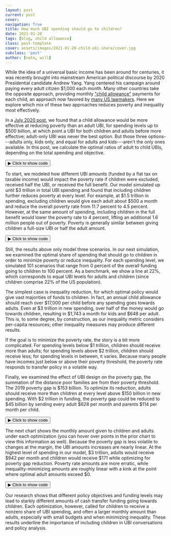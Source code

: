 ```yaml
---
layout: post
current: post
cover: 
navigation: True
title: How much UBI spending should go to children?
date: 2021-01-20
tags: [blog, child allowance]
class: post-template
cover: assets/images/2021-01-20-child-ubi-share/cover.jpg
subclass: 'post'
author: [nate, will]
---
```


<head>
  <script src="https://cdn.plot.ly/plotly-latest.min.js"></script>
  <script src="https://ajax.googleapis.com/ajax/libs/jquery/3.5.1/jquery.min.js"></script>
</head>


While the idea of a universal basic income has been around for centuries, it was recently brought into mainstream American political discourse by 2020 Presidential candidate Andrew Yang.
Yang centered his campaign around paying every adult citizen $1,000 each month.
Many other countries take the opposite approach, providing monthly ["child allowance"](http://child-allowance.ubicenter.org) payments for each child, an approach now favored by [many US lawmakers](https://www.vox.com/future-perfect/2019/3/6/18249290/child-poverty-american-family-act-sherrod-brown-michael-bennet).
Here we explore which mix of these two approaches reduces poverty and inequality most effectively.

In a [July 2020 post](https://blog.ubicenter.org/20200707/adult_child_ubi.html), we found that a child allowance would be more effective at reducing poverty than an adult UBI, for spending levels up to $500 billion, at which point a UBI for both children and adults before more effective; adult-only UBI was never the best option.
But those three options---adults only, kids only, and equal for adults and kids---aren't the only ones available.
In this post, we calculate the optimal ratios of adult to child UBIs, depending on the total spending and objective.


<button class="code-button" id="button1" onclick="f1()">&#9654; Click to show code</button>
<div class="code-cell" id="asset_code_1" style="display: none;">
  <pre>
    <code>
import numpy as np
import pandas as pd
import plotly.express as px
import plotly.graph_objects as go

# Turn off display bar
CONFIG = {"displayModeBar": False}

# Define UBI Center colors
BLUE = "#1976D2"
DARK_BLUE = "#1565C0"
LIGHT_BLUE = "#90CAF9"
GRAY = "#BDBDBD"
BARELY_BLUE = "#E3F2FD"

july_post = pd.read_csv("https://github.com/ngpsu22/blog/raw/master/july_2020.csv")

colors = {0: DARK_BLUE, 1: LIGHT_BLUE, 2: GRAY}

fig = px.line(
    july_post,
    x="spending_in_billions",
    y="poverty_rate",
    color="ubi_type",
    color_discrete_map={
        "Child allowance": DARK_BLUE,
        "Adult UBI": LIGHT_BLUE,
        "All UBI": GRAY,
    },
)
fig.update_layout(
    title="Overall poverty rate and spending on cash transfer programs",
    xaxis_title="Spending in billions",
    yaxis_title="SPM poverty rate",
    yaxis_ticksuffix="%",
    font=dict(family="Roboto"),
    hovermode="x",
    xaxis_tickprefix="$",
    xaxis_ticksuffix="B",
    plot_bgcolor="white",
    legend_title_text="",
)

fig.update_traces(mode="markers+lines", hovertemplate=None)

fig.show(config=CONFIG)
    </code>
  </pre>
</div>

<script>
function f1() {
  var x = document.getElementById("asset_code_1");
  var b = document.getElementById("button1");
  if (x.style.display === "none") {
    x.style.display = "block";
    b.innerHTML = "&#9660 Click to hide code";
  } else {
    x.style.display = "none";
    b.innerHTML = "&#9654 Click to show code";
  }
}
</script> 

<div>
  <script>
    $(document).ready(function(){
      $("#asset1").load("{{site.baseurl}}assets/markdown_assets/child-ubi-share/2021-01-20-child-ubi-share-asset-1.html");
    });
  </script>
</div>
<div id = "asset1"></div>

To start, we modeled how different UBI amounts (funded by a flat tax on taxable income) would impact the poverty rate if children were excluded, received half the UBI, or received the full benefit.
Our model simulated up until $3 trillion in total UBI spending and found that including children further reduces poverty at every level.
For example, at $1.5 trillion in spending, excluding children would give each adult about $500 a month and reduce the overall poverty rate from 11.7 percent to 4.5 percent.
However, at the same amount of spending, including children in the full benefit would lower the poverty rate to 4 percent, lifting an additional 1.6 million people out of poverty.
Poverty is generally similar between giving children a full-size UBI or half the adult amount.


<button class="code-button" id="button2" onclick="f2()">&#9654; Click to show code</button>
<div class="code-cell" id="asset_code_2" style="display: none;">
  <pre>
    <code>
summary2 = pd.read_csv(
    "https://github.com/ngpsu22/blog/raw/master/child_share_ubi_summary.csv.gz",
    compression="gzip",
)
# Turn off display bar
CONFIG = {"displayModeBar": False}

# Define UBI Center colors
BLUE = "#1976D2"
DARK_BLUE = "#1565C0"
LIGHT_BLUE = "#90CAF9"
GRAY = "#BDBDBD"
BARELY_BLUE = "#E3F2FD"

# Create figure
fig = px.line()

names = {
    0: "No UBI for children",
    1: "Half-sized UBI for children",
    2: "Full-sized UBI for children",
}

colors = {0: GRAY, 1: LIGHT_BLUE, 2: DARK_BLUE}

percent_steps = [0, 50, 100]

zero = summary2[summary2["child_percent_ubi"] == 0]
fifty = summary2[summary2["child_percent_ubi"] == 50]
hundred = summary2[summary2["child_percent_ubi"] == 100]

dfs = [zero, fifty, hundred]

for i, df in enumerate(dfs):
    # add trace for optimal poverty df
    fig.add_trace(
        go.Scatter(
            x=df["funding_billions"],
            y=df["poverty_rate"],
            mode="markers+lines",
            name=names[i],
            # assign numpy array with child & adult ubi to customdata argument
            customdata=np.stack(
                (df["monthly_child_ubi"], df["monthly_adult_ubi"]), axis=-1
            ),
            # add customdata to hovertemplate
            hovertemplate=(
                "<i>Poverty rate</i>: %{y:.1f}%<br>"
                + "<br><b>Child UBI/mo</b>: $%{customdata[0]: .0f}"
                + "<br><b>Adult UBI/mo </b>: $%{customdata[1]: .0f}<br>"
            ),
            line=dict(color=colors[i]),
        )
    )
fig.update_layout(
    title="Poverty by proportion of adult benefit paid to children",
    xaxis_title="Funding in billions",
    yaxis_title="SPM poverty rate",
    yaxis_ticksuffix="%",
    font=dict(family="Roboto"),
    hovermode="x",
    xaxis_tickprefix="$",
    xaxis_ticksuffix="B",
    plot_bgcolor="white",
    height=600,
    width=1000,
    margin_b=90,  # add bottom margin for caption
    legend=dict(yanchor="top", y=0.99, xanchor="left", x=0.7)
)

fig.add_layout_image(
    dict(
        source="https://raw.githubusercontent.com/UBICenter/blog/master/jb/_static/ubi_center_logo_wide_blue.png",
        # See https://github.com/plotly/plotly.py/issues/2975.
        # source="../_static/ubi_center_logo_wide_blue.png",
        xref="paper",
        yref="paper",
        x=1,
        y=-0.15,
        sizex=0.12,
        sizey=0.12,
        xanchor="right",
        yanchor="bottom",
    )
)

fig.update_traces(mode="markers+lines")

fig.show(config=CONFIG)
    </code>
  </pre>
</div>

<script>
function f2() {
  var x = document.getElementById("asset_code_2");
  var b = document.getElementById("button2");
  if (x.style.display === "none") {
    x.style.display = "block";
    b.innerHTML = "&#9660 Click to hide code";
  } else {
    x.style.display = "none";
    b.innerHTML = "&#9654 Click to show code";
  }
}
</script> 

<div>
  <script>
    $(document).ready(function(){
      $("#asset2").load("{{site.baseurl}}assets/markdown_assets/child-ubi-share/2021-01-20-child-ubi-share-asset-2.html");
    });
  </script>
</div>
<div id = "asset2"></div>

Still, the results above only model three scenarios.
In our next simulation, we examined the optimal share of spending that should go to children in order to minimize poverty or reduce inequality.
For each spending level, we simulated 101 scenarios that range from 0 percent of the overall funding going to children to 100 percent.
As a benchmark, we show a line at 22%, which corresponds to equal UBI levels for adults and children (since children comprise 22% of the US population). 

The simplest case is inequality reduction, for which optimal policy would give vast majorities of funds to children.
In fact, an annual child allowance should reach over $17,000 per child before any spending goes towards adults.
Even at $3 trillion in new spending, over half of the money would go towards children, resulting in $1,743 a month for kids and $648 per adult.
This is, to some degree, by construction, as our inequality metric considers per-capita resources; other inequality measures may produce different results.

If the goal is to minimize the poverty rate, the story is a bit more complicated.
For spending levels below $1 trillion, children should receive more than adults; for spending levels above $2 trillion, children should receive less; for spending levels in between, it varies.
Because many people have incomes just below or above their poverty threshold, the poverty rate responds to transfer policy in a volatile way.

Finally, we examined the effect of UBI design on the  poverty gap, the summation of the distance poor families are from their poverty threshold.
The 2019 poverty gap is $153 billion.
To optimize its reduction, adults should receive more than children at every level above $150 billion in new spending.
With $2 trillion in funding, the poverty gap could be reduced to $45 billion by sending every adult $628 per month and parents $114 per month per child.


<button class="code-button" id="button3" onclick="f3()">&#9654; Click to show code</button>
<div class="code-cell" id="asset_code_3" style="display: none;">
  <pre>
    <code>
summary = pd.read_csv(
    "https://github.com/ngpsu22/blog/raw/master/children_share_funding_summary%20(4).csv.gz",
    compression="gzip",
)

optimal_poverty_gap = summary.sort_values("poverty_gap").drop_duplicates(
    "funding_billions", keep="first"
)
# Drop rows where funding level is 0
optimal_poverty_gap = optimal_poverty_gap.drop(
    optimal_poverty_gap[optimal_poverty_gap.funding_billions == 0].index
)

optimal_poverty_rate = summary.sort_values("poverty_rate").drop_duplicates(
    "funding_billions", keep="first"
)
# Drop rows where funding level is 0
optimal_poverty_rate = optimal_poverty_rate.drop(
    optimal_poverty_rate[optimal_poverty_rate.funding_billions == 0].index
)

optimal_inequality = summary.sort_values("gini").drop_duplicates(
    "funding_billions", keep="first"
)
# Drop rows where funding level is 0
optimal_inequality = optimal_inequality.drop(
    optimal_inequality[optimal_inequality.funding_billions == 0].index
)

optimal_winners = summary.sort_values("percent_better_off").drop_duplicates(
    "funding_billions", keep="last"
)
optimal_winners = optimal_winners.drop(
    optimal_winners[optimal_winners.funding_billions == 0].index
)

# Define adult population size, as determined in data preprocessing
adult_pop = 252117111.14000002
# Define child population size
child_pop = 73151070.56999998
# Calculate total population
pop = child_pop + adult_pop

# Create figure
fig = px.line()

# Add inequality trace
fig.add_trace(
    go.Scatter(
        x=optimal_inequality["funding_billions"],
        y=optimal_inequality["child_percent_funding"],
        mode="markers+lines",
        name="Gini index",
        # assign numpy array with child & adult ubi to customdata argument
        customdata=np.stack(
            (
                optimal_inequality["monthly_child_ubi"],
                optimal_inequality["monthly_adult_ubi"],
                optimal_inequality["gini"],
            ),
            axis=-1,
        ),
        # add customdata to hovertemplate
        hovertemplate=(
            "<i>Children's share of spending</i>: %{y:.0f}%<br>"
            + "<br><b>Child UBI/mo</b>: $%{customdata[0]: .0f}"
            + "<br><b>Adult UBI/mo </b>: $%{customdata[1]: .0f}<br>"
            "<br><b>Gini index </b>: %{customdata[2]: .3f}<br>"
        ),
        line=dict(color="#499167"),
    )
)

# Add poverty gap trace
fig.add_trace(
    go.Scatter(
        x=optimal_poverty_gap["funding_billions"],
        y=optimal_poverty_gap["child_percent_funding"],
        mode="markers+lines",
        name="Poverty gap",
        # assign numpy array with child & adult ubi to customdata argument
        customdata=np.stack(
            (
                optimal_poverty_gap["monthly_child_ubi"],
                optimal_poverty_gap["monthly_adult_ubi"],
                optimal_poverty_gap["poverty_gap"] / 1e9,
            ),
            axis=-1,
        ),
        # add customdata to hovertemplate
        hovertemplate=(
            "<i>Children's share of spending</i>: %{y:.0f}%<br>"
            + "<br><b>Child UBI/mo</b>: $%{customdata[0]: .0f}"
            + "<br><b>Adult UBI/mo </b>: $%{customdata[1]: .0f}<br>"
            "<br><b>Poverty gap </b>: $%{customdata[2]: .0f} billion<br>"
        ),
        line=dict(color=DARK_BLUE),
    )
)

# Add poverty gap trace
fig.add_trace(
    go.Scatter(
        x=optimal_poverty_rate["funding_billions"],
        y=optimal_poverty_rate["child_percent_funding"],
        mode="markers+lines",
        name="Poverty rate",
        # assign numpy array with child & adult ubi to customdata argument
        customdata=np.stack(
            (
                optimal_poverty_rate["monthly_child_ubi"],
                optimal_poverty_rate["monthly_adult_ubi"],
                optimal_poverty_rate["poverty_rate"],
            ),
            axis=-1,
        ),
        # add customdata to hovertemplate
        hovertemplate=(
            "<i>Children's share of spending</i>: %{y:.0f}%<br>"
            + "<br><b>Child UBI/mo</b>: $%{customdata[0]: .0f}"
            + "<br><b>Adult UBI/mo </b>: $%{customdata[1]: .0f}<br>"
            "<br><b>Poverty rate </b>: %{customdata[2]: .0f}%<br>"
        ),
        line=dict(color=LIGHT_BLUE),
    )
)


ratio = (child_pop / pop) * 100

fig.add_shape(
    type="line", line=dict(dash="dot", color=GRAY), x0=-1, x1=3000, y0=ratio, y1=ratio
)

# plot line where adult benefit is same size as child benefit
fig.add_annotation(
    text="Adult UBI = Child UBI",
    xref="paper",
    yref="paper",
    x=0.98,
    y=0.22,
    showarrow=False,
    font=dict(color=GRAY, size=12),
)

fig.update_xaxes(
    tickangle=0,
    title_text="Funding in billions",
    tickfont={"size": 14},
    title_standoff=25,
    ticksuffix="B",
    tickprefix="$",
    range=[0, 3050],
)

fig.update_yaxes(
    title_text="Children's share of UBI spending",
    ticksuffix="%",
    tickfont={"size": 14},
    title_standoff=25,
    range=[0, 105],
)

fig.update_layout(
    title_text="Optimal share of UBI spending on children by optimization criterion",
    hoverlabel_align="right",
    margin_b=90,
    legend=dict(yanchor="top", y=0.99, xanchor="left", x=0.7),
    font=dict(family="Roboto"),
    plot_bgcolor="white",
    height=600,
    width=1000,
    hovermode="x",
)

fig.add_layout_image(
    dict(
        source="https://raw.githubusercontent.com/UBICenter/blog/master/jb/_static/ubi_center_logo_wide_blue.png",
        # See https://github.com/plotly/plotly.py/issues/2975.
        # source="../_static/ubi_center_logo_wide_blue.png",
        xref="paper",
        yref="paper",
        x=1,
        y=-0.15,
        sizex=0.12,
        sizey=0.12,
        xanchor="right",
        yanchor="bottom",
    )
)

fig.update_traces(mode="markers+lines",)

fig.show(config=CONFIG)
    </code>
  </pre>
</div>

<script>
function f3() {
  var x = document.getElementById("asset_code_3");
  var b = document.getElementById("button3");
  if (x.style.display === "none") {
    x.style.display = "block";
    b.innerHTML = "&#9660 Click to hide code";
  } else {
    x.style.display = "none";
    b.innerHTML = "&#9654 Click to show code";
  }
}
</script> 

<div>
  <script>
    $(document).ready(function(){
      $("#asset3").load("{{site.baseurl}}assets/markdown_assets/child-ubi-share/2021-01-20-child-ubi-share-asset-3.html");
    });
  </script>
</div>
<div id = "asset3"></div>

The next chart shows the monthly amount given to children and adults under each optimization (you can hover over points in the prior chart to view this information as well).
Because the poverty gap is less volatile to changes at the margin, the UBI amounts increases are nearly linear. At the highest level of spending in our model, $3 trillion, adults would receive $942 per month and children would receive $171 while optimizing for poverty gap reduction.
Poverty rate amounts are more erratic, while inequality-minimizing amounts are roughly linear with a kink at the point where optimal adult amounts exceed $0.


<button class="code-button" id="button4" onclick="f4()">&#9654; Click to show code</button>
<div class="code-cell" id="asset_code_4" style="display: none;">
  <pre>
    <code>
# Create UBI amount figure
fig = px.line()

fig.add_trace(
    go.Scatter(
        x=optimal_poverty_gap["funding_billions"],
        y=optimal_poverty_gap["monthly_child_ubi"],
        mode="markers+lines",
        name="Poverty gap - child",
        # assign numpy array with child & adult ubi to customdata argument
        customdata=np.stack(
            (
                optimal_poverty_gap["monthly_child_ubi"],
                optimal_poverty_gap["poverty_gap"] / 1e9,
            ),
            axis=-1,
        ),
        # add customdata to hovertemplate
        hovertemplate=(
            "<b>Child UBI/mo</b>: $%{customdata[0]: .0f}"
            + "<br><b>Poverty gap </b>: $%{customdata[1]: .0f} billion<br>"
        ),
        line=dict(color=DARK_BLUE),
    )
)

fig.add_trace(
    go.Scatter(
        x=optimal_poverty_gap["funding_billions"],
        y=optimal_poverty_gap["monthly_adult_ubi"],
        mode="markers+lines",
        name="Poverty gap - adult",
        # assign numpy array with child & adult ubi to customdata argument
        customdata=np.stack(
            (
                optimal_poverty_gap["monthly_adult_ubi"],
                optimal_poverty_gap["poverty_gap"] / 1e9,
            ),
            axis=-1,
        ),
        # add customdata to hovertemplate
        hovertemplate=(
            "<b>Adult UBI/mo</b>: $%{customdata[0]: .0f}"
            + "<br><b>Poverty gap </b>: %{customdata[1]: .0f} billion"
        ),
        line=dict(color=LIGHT_BLUE),
    )
)

fig.add_trace(
    go.Scatter(
        x=optimal_poverty_rate["funding_billions"],
        y=optimal_poverty_rate["monthly_child_ubi"],
        mode="markers+lines",
        name="Poverty rate - child",
        # assign numpy array with child & adult ubi to customdata argument
        customdata=np.stack(
            (
                optimal_poverty_rate["monthly_child_ubi"],
                optimal_poverty_rate["poverty_rate"],
            ),
            axis=-1,
        ),
        # add customdata to hovertemplate
        hovertemplate=(
            "<b>Child UBI/mo</b>: $%{customdata[0]: .0f}"
            + "<br><b>Poverty rate </b>: %{customdata[1]: .0f}%<br>"
        ),
        line=dict(color="#484848"),
    )
)

fig.add_trace(
    go.Scatter(
        x=optimal_poverty_rate["funding_billions"],
        y=optimal_poverty_rate["monthly_adult_ubi"],
        mode="markers+lines",
        name="Poverty rate - adult",
        # assign numpy array with child & adult ubi to customdata argument
        customdata=np.stack(
            (
                optimal_poverty_rate["monthly_adult_ubi"],
                optimal_poverty_rate["poverty_rate"],
            ),
            axis=-1,
        ),
        # add customdata to hovertemplate
        hovertemplate=(
            "<b>Adult UBI/mo</b>: $%{customdata[0]: .0f}"
            + "<br><b>Poverty rate </b>: %{customdata[1]: .0f}%"
        ),
        line=dict(color=GRAY),
    )
)


fig.add_trace(
    go.Scatter(
        x=optimal_inequality["funding_billions"],
        y=optimal_inequality["monthly_child_ubi"],
        mode="markers+lines",
        name="Inequality - child",
        # assign numpy array with child & adult ubi to customdata argument
        customdata=np.stack(
            (optimal_inequality["monthly_child_ubi"], optimal_inequality["gini"]),
            axis=-1,
        ),
        # add customdata to hovertemplate
        hovertemplate=(
            "<b>Child UBI/mo</b>: $%{customdata[0]: .0f}"
            + "<br><b>Gini </b>: %{customdata[1]: .3f}<br>"
        ),
        line=dict(color="#499167"),
    )
)

fig.add_trace(
    go.Scatter(
        x=optimal_inequality["funding_billions"],
        y=optimal_inequality["monthly_adult_ubi"],
        mode="markers+lines",
        name="Inequality - adult",
        # assign numpy array with child & adult ubi to customdata argument
        customdata=np.stack(
            (optimal_inequality["monthly_adult_ubi"], optimal_inequality["gini"]),
            axis=-1,
        ),
        # add customdata to hovertemplate
        hovertemplate=(
            "<b>Adult UBI/mo</b>: $%{customdata[0]: .0f}"
            + "<br><b>Gini </b>: %{customdata[1]: .3f}<br>"
        ),
        line=dict(color="#5FDD9D"),
    )
)

fig.update_xaxes(
    tickangle=0,
    title_text="Funding in billions",
    tickfont={"size": 14},
    title_standoff=25,
    ticksuffix="B",
    tickprefix="$",
    range=[0, 3050],
)

fig.update_yaxes(
    title_text="Monthly UBI amount",
    tickprefix="$",
    tickfont={"size": 14},
    title_standoff=25,
)

fig.update_xaxes(title_font=dict(size=14, color="black"))
fig.update_yaxes(title_font=dict(size=14, color="black"))
fig.update_layout(
    title_text="UBI amounts for each optimization",
    hoverlabel_align="right",
    margin_b=90,
    legend=dict(yanchor="top", y=1, xanchor="left", x=1.03),
    font=dict(family="Roboto"),
    plot_bgcolor="white",
    height=600,
    width=1000,
    hovermode="x",
)

fig.update_traces(mode="markers+lines")

hide_line = [
    "Poverty rate - child",
    "Poverty rate - adult",
    "Inequality - child",
    "Inequality - adult",
]
fig.for_each_trace(
    lambda trace: trace.update(visible="legendonly") if trace.name in hide_line else ()
)

fig.add_layout_image(
    dict(
        source="https://raw.githubusercontent.com/UBICenter/blog/master/jb/_static/ubi_center_logo_wide_blue.png",
        # See https://github.com/plotly/plotly.py/issues/2975.
        # source="../_static/ubi_center_logo_wide_blue.png",
        xref="paper",
        yref="paper",
        x=1,
        y=-0.15,
        sizex=0.12,
        sizey=0.12,
        xanchor="right",
        yanchor="bottom",
    )
)

fig.show(config=CONFIG)
    </code>
  </pre>
</div>

<script>
function f4() {
  var x = document.getElementById("asset_code_4");
  var b = document.getElementById("button4");
  if (x.style.display === "none") {
    x.style.display = "block";
    b.innerHTML = "&#9660 Click to hide code";
  } else {
    x.style.display = "none";
    b.innerHTML = "&#9654 Click to show code";
  }
}
</script> 

<div>
  <script>
    $(document).ready(function(){
      $("#asset4").load("{{site.baseurl}}assets/markdown_assets/child-ubi-share/2021-01-20-child-ubi-share-asset-4.html");
    });
  </script>
</div>
<div id = "asset4"></div>

Our research shows that different policy objectives and funding levels may lead to starkly different amounts of cash transfer funding going towards children.
Each optimization, however, called for children to receive a nonzero share of UBI spending, and often a larger monthly amount than adults, especially with small budgets and when minimizing inequality.
These results underline the importance of including children in UBI conversations and policy analysis.
